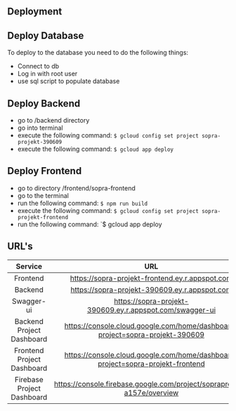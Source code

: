 ## Deployment

## Deploy Database
To deploy to the database you need to do the following things: 
* Connect to db
* Log in with root user 
* use sql script to populate database

## Deploy Backend
* go to /backend directory
* go into terminal 
* execute the following command: `$ gcloud config set project sopra-projekt-390609`
* execute the following command: `$ gcloud app deploy`

## Deploy Frontend
* go to directory /frontend/sopra-frontend
* go to the terminal 
* run the following command: `$ npm run build`
* execute the following command: `$ gcloud config set project sopra-projekt-frontend`
* run the following command: `$ gcloud app deploy

## URL's
|          Service           | URL                                                      |
|:--------------------------:|:--------------------------------------------------------:|
|          Frontend          | https://sopra-projekt-frontend.ey.r.appspot.com          |
|          Backend           | https://sopra-projekt-390609.ey.r.appspot.com            |
|         Swagger-ui         | https://sopra-projekt-390609.ey.r.appspot.com/swagger-ui |
| Backend Project Dashboard  | https://console.cloud.google.com/home/dashboard?project=sopra-projekt-390609 |
| Frontend Project Dashboard | https://console.cloud.google.com/home/dashboard?project=sopra-projekt-frontend |
| Firebase Project Dashboard | https://console.firebase.google.com/project/sopraproject-a157e/overview |
